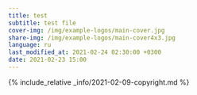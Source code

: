 ```yaml
---
title: test
subtitle: test file
cover-img: /img/example-logos/main-cover.jpg
share-img: /img/example-logos/main-cover4x3.jpg
language: ru
last_modified_at: 2021-02-24 02:30:00 +0300
date: 2021-02-23 15:00
---
```


{% include_relative _info/2021-02-09-copyright.md %}
